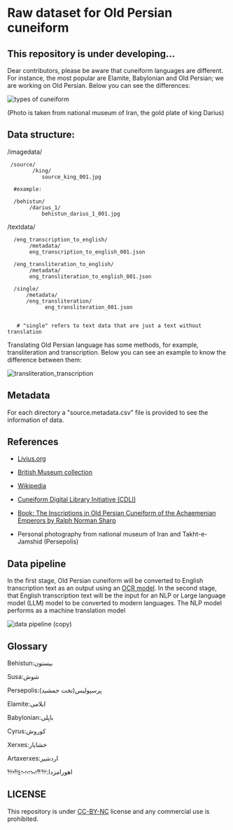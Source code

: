 # Raw dataset for Old Persian cuneiform

## This repository is under developing...

Dear contributors, please be aware that cuneiform languages are different. For instance, the most popular are Elamite, Babylonian and Old Persian; we are working on Old Persian. Below you can see the differences:

![types of cuneiform](https://github.com/Electronic-Old-Persian-Library/Old-Persian-Dataset/assets/74653444/2e84ae6b-f3fa-40c0-aa71-a3a125c0f040)

(Photo is taken from national museum of Iran, the gold plate of king Darius)

## Data structure:

/imagedata/

     /source/
            /king/
               source_king_001.jpg
            
      #example:
      
      /behistun/
           /darius_1/
               behistun_darius_1_001.jpg
          
/textdata/
            
      
      /eng_transcription_to_english/
           /metadata/
           eng_transcription_to_english_001.json
           
      /eng_transliteration_to_english/
           /metadata/
           eng_transliteration_to_english_001.json
           
      /single/
          /metadata/
          /eng_transliteration/
                eng_transliteration_001.json

                  
       # "single" refers to text data that are just a text without translation 
      
Translating Old Persian language has some methods, for example, transliteration and transcription. Below you can see an example to know the difference between them:

![transliteration_transcription](https://github.com/Electronic-Persian-Old-Library/Persian-Old-Dataset/assets/74653444/a0a1692e-6740-46ac-8167-e9acb7324fec)

            
## Metadata 

For each directory a "source.metadata.csv" file is provided to see the information of data. 

## References

- [Livius.org](https://www.livius.org/sources/content/achaemenid-royal-inscriptions/)


- [British Museum collection](https://www.britishmuseum.org/collection/)


- [Wikipedia](https://en.wikipedia.org/wiki/Achaemenid_royal_inscriptions)
  

- [Cuneiform Digital Library Initiative (CDLI)](https://cdli.mpiwg-berlin.mpg.de/)



- [Book: The Inscriptions in Old Persian Cuneiform of the Achaemenian Emperors by
Ralph Norman Sharp](https://drive.google.com/file/d/1iqo0i3cyfN_DNho3xIwp1S4BAvdB70CQ/view?usp=sharing)


- Personal photography from national museum of Iran and Takht-e-Jamshid (Persepolis)


## Data pipeline

In the first stage, Old Persian cuneiform will be converted to English transcription text as an output using an [OCR model](https://github.com/Melanee-Melanee/Old-Persian-Cuneiform-OCR). In the second stage, that English transcription text will be the input for an NLP or Large language model (LLM) model to be converted to modern languages. The NLP model performs as a machine translation model 



![data pipeline (copy)](https://github.com/user-attachments/assets/0e115115-9eaa-41a3-a4ae-d22956ac5d58)

## Glossary



Behistun:بیستون

Susa:شوش

Persepolis:پرسپولیس(تخت جمشید)

Elamite:ایلامی

Babylonian:بابِلی

Cyrus:کوروش

Xerxes:خشایار

Artaxerxes:اردشیر

𐎠𐎢𐎼𐎶𐏀𐎡𐎠:اهورامزدا

## LICENSE
This repository is under [CC-BY-NC](https://github.com/Electronic-Old-Persian-Library/Old-Persian-Dataset/blob/main/LICENSE-CC-BY-NC) license and any commercial use is prohibited.
